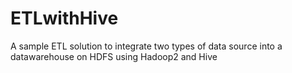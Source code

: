 ETLwithHive
===========

A sample ETL solution to integrate two types of data source into a datawarehouse on HDFS using Hadoop2 and Hive
